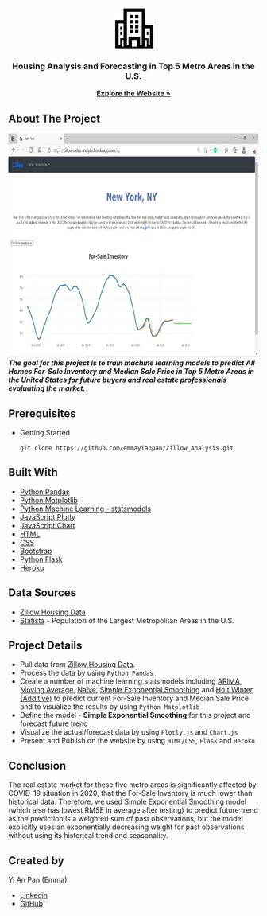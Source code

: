 <!-- PROJECT LOGO -->
<br />
<p align="center">
  <a href="https://zillow-metro-analysis.herokuapp.com/">
    <img src="static/image/housing.png" alt="Logo" width="80" height="80">
  </a>
  <h3 align="center">Housing Analysis and Forecasting in Top 5 Metro Areas in the U.S.</h3>
  <p align="center">
    <a href="https://zillow-metro-analysis.herokuapp.com/"><strong>Explore the Website »</strong></a>
  </p>
</p>

## About The Project
<a href="https://zillow-metro-analysis.herokuapp.com/">
  <img src="static/image/screenshot.JPG" alt="Webpage Screenshot" width="900" height="450">
</a>
<br>
<strong><i> The goal for this project is to train machine learning models to predict All Homes For-Sale Inventory and Median Sale Price in Top 5 Metro Areas in the United States for future buyers and real estate professionals evaluating the market. </i></strong>

## Prerequisites 
* Getting Started 
  ```
  git clone https://github.com/emmayianpan/Zillow_Analysis.git
  ```  
## Built With
* [Python Pandas](https://pandas.pydata.org/) 
* [Python Matplotlib](https://matplotlib.org/) 
* [Python Machine Learning - statsmodels](https://www.statsmodels.org/stable/index.html)
* [JavaScript Plotly](https://plotly.com/javascript/) 
* [JavaScript Chart](https://www.chartjs.org/)
* [HTML](https://www.w3schools.com/html/)
* [CSS](https://www.w3schools.com/css/)
* [Bootstrap](https://getbootstrap.com/)
* [Python Flask](https://flask.palletsprojects.com/en/1.1.x/) 
* [Heroku](https://www.heroku.com/)

## Data Sources
* [Zillow Housing Data](https://www.zillow.com/research/data/)
* [Statista](https://www.statista.com/statistics/183600/population-of-metropolitan-areas-in-the-us/) - Population of the Largest Metropolitan Areas in the U.S.

## Project Details
* Pull data from [Zillow Housing Data](https://www.zillow.com/research/data/). 
* Process the data by using `Python Pandas`
* Create a number of machine learning statsmodels including <ins>ARIMA</ins>, <ins>Moving Average</ins>, <ins>Naïve</ins>, <ins>Simple Exponential Smoothing</ins> and <ins>Holt Winter (Additive)</ins> to predict current For-Sale Inventory and Median Sale Price and to visualize the results by using `Python Matplotlib` 
* Define the model - **Simple Exponential Smoothing** for this project and forecast future trend
* Visualize the actual/forecast data by using `Plotly.js` and `Chart.js`
* Present and Publish on the website by using `HTML/CSS`, `Flask` and `Heroku`

## Conclusion
The real estate market for these five metro areas is significantly affected by COVID-19 situation in 2020, that the For-Sale Inventory is much lower than historical data. Therefore, we used Simple Exponential Smoothing model (which also has lowest RMSE in average after testing) to predict future trend as the prediction is a weighted sum of past observations, but the model explicitly uses an exponentially decreasing weight for past observations without using its historical trend and seasonality.

## Created by 
Yi An Pan (Emma)
* [Linkedin](https://www.linkedin.com/in/emmayianpan/) 
* [GitHub](https://github.com/emmayianpan)
